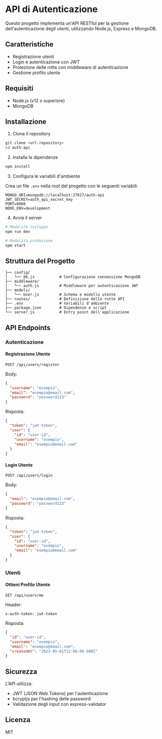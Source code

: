 # API di Autenticazione

Questo progetto implementa un'API RESTful per la gestione dell'autenticazione degli utenti, utilizzando Node.js, Express e MongoDB.

## Caratteristiche

- Registrazione utenti
- Login e autenticazione con JWT
- Protezione delle rotte con middleware di autenticazione
- Gestione profilo utente

## Requisiti

- Node.js (v12 o superiore)
- MongoDB

## Installazione

1. Clona il repository

```bash
git clone <url-repository>
cd auth-api
```

2. Installa le dipendenze

```bash
npm install
```

3. Configura le variabili d'ambiente

Crea un file `.env` nella root del progetto con le seguenti variabili:

```
MONGO_URI=mongodb://localhost:27017/auth-api
JWT_SECRET=auth_api_secret_key
PORT=8080
NODE_ENV=development
```

4. Avvia il server

```bash
# Modalità sviluppo
npm run dev

# Modalità produzione
npm start
```

## Struttura del Progetto

```
├── config/
│   └── db.js           # Configurazione connessione MongoDB
├── middleware/
│   └── auth.js         # Middleware per autenticazione JWT
├── models/
│   └── User.js         # Schema e modello utente
├── routes/             # Definizione delle rotte API
├── .env                # Variabili d'ambiente
├── package.json        # Dipendenze e script
└── server.js           # Entry point dell'applicazione
```

## API Endpoints

### Autenticazione

#### Registrazione Utente

```
POST /api/users/register
```

Body:
```json
{
  "username": "esempio",
  "email": "esempio@email.com",
  "password": "password123"
}
```

Risposta:
```json
{
  "token": "jwt-token",
  "user": {
    "id": "user-id",
    "username": "esempio",
    "email": "esempio@email.com"
  }
}
```

#### Login Utente

```
POST /api/users/login
```

Body:
```json
{
  "email": "esempio@email.com",
  "password": "password123"
}
```

Risposta:
```json
{
  "token": "jwt-token",
  "user": {
    "id": "user-id",
    "username": "esempio",
    "email": "esempio@email.com"
  }
}
```

### Utenti

#### Ottieni Profilo Utente

```
GET /api/users/me
```

Header:
```
x-auth-token: jwt-token
```

Risposta:
```json
{
  "id": "user-id",
  "username": "esempio",
  "email": "esempio@email.com",
  "createdAt": "2023-05-01T12:00:00.000Z"
}
```

## Sicurezza

L'API utilizza:
- JWT (JSON Web Tokens) per l'autenticazione
- bcryptjs per l'hashing delle password
- Validazione degli input con express-validator

## Licenza

MIT